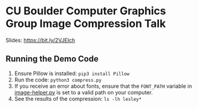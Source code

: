 # CU Boulder Computer Graphics Group Image Compression Talk
Slides: https://bit.ly/2VJEIch

## Running the Demo Code
1. Ensure Pillow is installed:
   `pip3 install Pillow`
1. Run the code:
   `python3 compress.py`
1. If you receive an error about fonts, ensure that the `FONT_PATH` variable in
   [image-helper.py](image_helper.py) is set to a valid path on your computer.
1. See the results of the compression:
   `ls -lh lesley*`  
